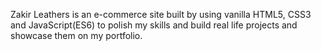 Zakir Leathers is an e-commerce site built by using vanilla HTML5, CSS3 and JavaScript(ES6) to polish my skills and build real life projects and showcase them on my portfolio. 
